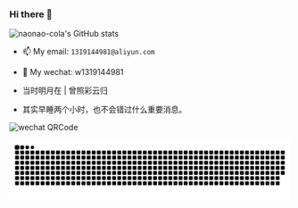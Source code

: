 ### Hi there 👋

![naonao-cola's GitHub stats](https://github-readme-stats.vercel.app/api?username=naonao-cola&hide=issues&count_private=true&show_icons=true&theme=onedark)



- 📫 My email: `1319144981@aliyun.com`
- 🐶 My wechat: w1319144981


- 当时明月在 | 曾照彩云归
- 其实早睡两个小时，也不会错过什么重要消息。

![wechat QRCode](https://github.com/naonao-cola/naonao-cola/blob/main/icon/WechatIMG296.jpg)

<picture>
  <source media="(prefers-color-scheme: dark)" srcset="https://raw.githubusercontent.com/ChunelFeng/ChunelFeng/output/github-contribution-grid-snake-dark.svg">
  <source media="(prefers-color-scheme: light)" srcset="https://raw.githubusercontent.com/ChunelFeng/ChunelFeng/output/github-contribution-grid-snake.svg">
  <img alt="github contribution grid snake animation" src="https://raw.githubusercontent.com/ChunelFeng/ChunelFeng/output/github-contribution-grid-snake.svg">
</picture>


<!--
**naonao-coke/naonao-coke** is a ✨ _special_ ✨ repository because its `README.md` (this file) appears on your GitHub profile.

Here are some ideas to get you started:

- 🔭 I’m currently working on ...
- 🌱 I’m currently learning ...
- 👯 I’m looking to collaborate on ...
- 🤔 I’m looking for help with ...
- 💬 Ask me about ...
- 📫 How to reach me: ...
- 😄 Pronouns: ...
- ⚡ Fun fact: ...
-->
